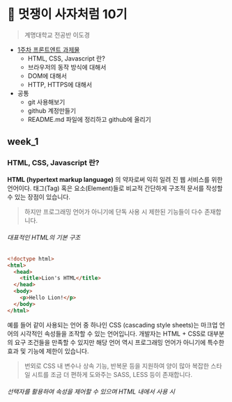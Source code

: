 🦁 멋쟁이 사자처럼 10기
===============

> 계명대학교 전공반 이도경

* [1주차 프론트엔트 과제물 ](#week_1)
  * HTML, CSS, Javascript 란?
  * 브라우저의 동작 방식에 대해서
  * DOM에 대해서
  * HTTP, HTTPS에 대해서
* 공통
  * git 사용해보기 
  * github 계정만들기
  * README.md 파일에 정리하고 github에 올리기

week_1
------
### HTML, CSS, Javascript 란?
**HTML (hypertext markup language)** 의 약자로써 익히 일려 진 웹 서비스를 위한 언어이다. 태그(Tag) 혹은 요소(Element)들로 비교적 간단하게 구조적 문서를 작성할 수 있는 장점이 있습니다. 
> 하지만 프로그래밍 언어가 아니기에 단독 사용 시 제한된  기능들이 다수 존재합니다. 
###### 대표적인 HTML의 기본 구조
```html
<!doctype html>
<html>
  <head>
    <title>Lion's HTML</title>
  </head>
  <body>
    <p>Hello Lion!</p>
  </body>
</html>
```
예를 들어 같이 사용되는 언어 중 하나인 CSS (cascading style sheets)는 마크업 언어의 시각적인 속성들을 조작할 수 있는 언어입니다. 개발자는 HTML + CSS로 대부분의 요구 조건들을 만족할 수 있지만 해당 언어 역시 프로그래밍 언어가 아니기에 특수한 효과 및 기능에 제한이 있습니다. 
>번외로 CSS 내 변수나 상속 기능, 반복문 등을 지원하여 양이 많아 복잡한 스타일 시트를 조금 더 편하게 도와주는 SASS, LESS 등이 존재합니다. 
###### 선택자를 활용하여 속성을 제어할 수 있으며 HTML 내에서 사용 시 <style> 태그로 감싸져야 한다.
```css
p {color: "#6dbfb6"}
```
CSS + HTML으로 웹페이지는 제작하였지만 다소 정적인 상태를 유지합니다. 이를 더욱 유연하고 동적인 페이지로 만들기 위해서는 Javascript를 활용하여 완성도 있는 결과물을 제작할 수 있습니다. Javascript는 객체 기반의 프로그래밍 언어로써 웹 브라우저에서 주로 사용되며, 접근성과 범용성이 넓어 많은 라이브러리 등에 기반하여 사용되고 있다.
###### Javascript의 함수 사용 예시이며 CSS와 마찬가지로 문서 내 사용 시 <script> 태그로 감싸야 한다.
```javascript
alert("Hello Lion!");
```
### 브라우저의 동작 방식에 대해서

### DOM에 대해서
### HTTP, HTTPS에 대해서
